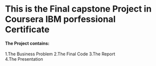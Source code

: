 # This is the Final capstone Project in Coursera IBM porfessional Certificate
#### The Project contains:
1.The Business Problem 
2.The Final Code 
3.The Report   
4.The Presentation  

